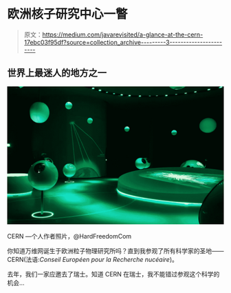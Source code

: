 # 欧洲核子研究中心一瞥

> 原文：<https://medium.com/javarevisited/a-glance-at-the-cern-17ebc03f95df?source=collection_archive---------3----------------------->

## 世界上最迷人的地方之一

![](img/2f5dd8bfa17e9f744a174366a3011b22.png)

CERN —个人作者照片，@HardFreedomCom

你知道万维网诞生于欧洲粒子物理研究所吗？直到我参观了所有科学家的圣地——CERN(法语:*Conseil Européen pour la Recherche nucéaire*)。

去年，我们一家应邀去了瑞士。知道 CERN 在瑞士，我不能错过参观这个科学的机会…